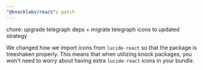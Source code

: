 ```yaml
---
"@knocklabs/react": patch
---
```


chore: upgrade telegraph deps + migrate telegraph icons to updated strategy

We changed how we import icons from `lucide-react` so that the package is treeshaken properly. This means that when utilizing knock packages, you won't need to worry about having extra `lucide-react` icons in your bundle.
